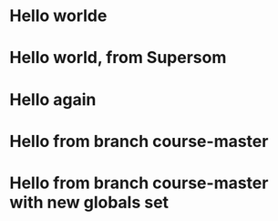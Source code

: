 # Hello worlde
# Hello world, from Supersom
# Hello again
# Hello from branch course-master
# Hello from branch course-master with new globals set
